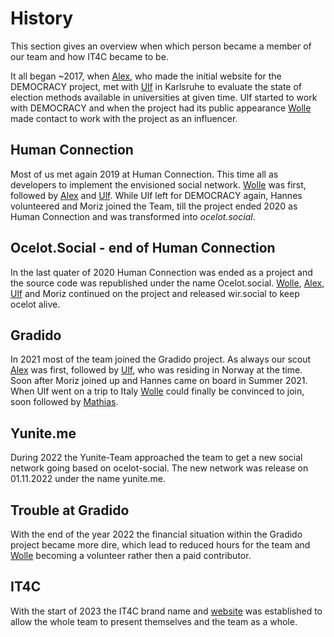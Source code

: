 # History

This section gives an overview when which person became a member of our team and how IT4C became to be.

It all began ~2017, when [Alex](people/alexander-friedland.md), who made the initial website for the DEMOCRACY project, met with [Ulf](people/ulf-gebhardt.md) in Karlsruhe to <!-- textlint-disable write-good-->evaluate<!-- textlint-enable write-good --> the state of election methods available in universities at given time. Ulf started to work with DEMOCRACY and when the project had its public appearance [Wolle](people/wolfgang-huss.md) made contact to work with the project as an influencer. 

## Human Connection

Most of us met again 2019 at Human Connection. This time all as developers to <!-- textlint-disable write-good-->implement<!-- textlint-enable write-good --> the envisioned social network. [Wolle](people/wolfgang-huss.md) was first, followed by [Alex](people/alexander-friedland.md) and [Ulf](people/ulf-gebhardt.md). While Ulf left for DEMOCRACY again, Hannes volunteered and Moriz joined the Team, till the project ended 2020 as Human Connection and was transformed into *ocelot.social*.

## Ocelot.Social - end of Human Connection

In the last quater of 2020 Human Connection was ended as a project and the source code was republished under the name Ocelot.social. [Wolle](people/wolfgang-huss.md), [Alex](people/alexander-friedland.md), [Ulf](people/ulf-gebhardt.md) and Moriz continued on the project and released wir.social to keep ocelot alive.

## Gradido

In 2021 most of the team joined the Gradido project. As always our scout [Alex](people/alexander-friedland.md) was first, followed by [Ulf](people/ulf-gebhardt.md), who was residing in Norway at the time. Soon after Moriz joined up and Hannes came on board in Summer 2021.
When Ulf went on a trip to Italy [Wolle](people/wolfgang-huss.md) could <!-- textlint-disable write-good-->finally<!-- textlint-enable write-good --> be convinced to join, soon followed by [Mathias](people/mathias-lenz.md).

## Yunite.me

During 2022 the Yunite-Team approached the team to get a new social network going based on ocelot-social. The new network was release on 01.11.2022 under the name yunite.me. 

## Trouble at Gradido

With the end of the year 2022 the financial situation within the Gradido project became more dire, which lead to reduced hours for the team and [Wolle](people/wolfgang-huss.md) becoming a volunteer rather then a paid contributor.

## IT4C

With the start of 2023 the IT4C brand name and [website](https://www.it4c.dev) was established to allow the whole team to present themselves and the team as a whole.